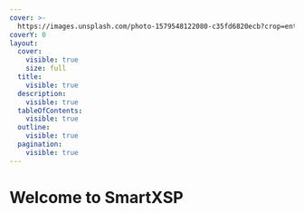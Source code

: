 ```yaml
---
cover: >-
  https://images.unsplash.com/photo-1579548122080-c35fd6820ecb?crop=entropy&cs=srgb&fm=jpg&ixid=M3wxOTcwMjR8MHwxfHNlYXJjaHw0fHxhYnN0cmFjdCUyMGJsdWV8ZW58MHx8fHwxNzQyMzExMjQ4fDA&ixlib=rb-4.0.3&q=85
coverY: 0
layout:
  cover:
    visible: true
    size: full
  title:
    visible: true
  description:
    visible: true
  tableOfContents:
    visible: true
  outline:
    visible: true
  pagination:
    visible: true
---
```


# Welcome to SmartXSP

